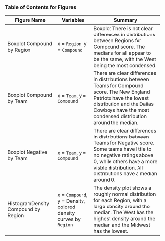 ### Table of Contents for Figures

| Figure Name | Variables | Summary |
|----------|-----------|-------------|
| Boxplot Compound by Region | x = `Region`, y = `Compound` | Boxplot There is not clear differences in distributions between Regions for Compound score. The medians for all appear to be the same, with the West being the most condensed. |
| Boxplot Compound by Team | x = `Team`, y = `Compound` | There are clear differences in distributions between Teams for Compound score. The New England Patriots have the lowest distribution and the Dallas Cowboys have the most condensed distribution around the median. |
| Boxplot Negative by Team | x = `Team`, y = `Compound` | There are clear differences in distributions between Teams for Negative score. Some teams have little to no negative ratings above 0, while others have a more visble distribution. All distributions have a median around 0. | 
| HistogramDensity Compound by Region | x = `Compound`, y = Density, colored density curves by `Region`| The density plot shows a roughly normal distribution for each Region, with a large density around the median. The West has the highest density around the median and the Midwest has the lowest. | 
